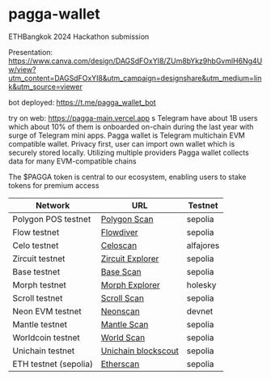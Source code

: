 # pagga-wallet
ETHBangkok 2024  Hackathon submission

Presentation: https://www.canva.com/design/DAGSdFOxYI8/ZUm8bYkz9hbGvmlH6Ng4Uw/view?utm_content=DAGSdFOxYI8&utm_campaign=designshare&utm_medium=link&utm_source=viewer

bot deployed: https://t.me/pagga_wallet_bot

try on web: https://pagga-main.vercel.app
s
Telegram have about 1B users which about 10% of them is onboarded on-chain during the last year with surge of Telegram mini apps. Pagga wallet is Telegram multichain EVM compatible wallet. Privacy first, user can import own wallet which is securely stored locally. Utilizing multiple providers Pagga wallet collects data for many EVM-compatible chains

The $PAGGA token is central to our ecosystem, enabling users to stake tokens for premium access

| Network                | URL                                                                                         | Testnet  |
|------------------------|---------------------------------------------------------------------------------------------|----------|
| Polygon POS testnet    | [Polygon Scan](https://amoy.polygonscan.com/address/0xbefc6f3b404f2bf6b4c52e05c55be15ee3fe294d) | sepolia  |
| Flow testnet           | [Flowdiver](https://testnet.flowdiver.io/befC6F3B404F2BF6B4c52E05c55BE15ee3Fe294d)      | sepolia  |
| Celo testnet           | [Celoscan](https://celo-alfajores.blockscout.com/address/0xbefC6F3B404F2BF6B4c52E05c55BE15ee3Fe294d)    | alfajores|
| Zircuit testnet        | [Zircuit Explorer](https://explorer.testnet.zircuit.com/address/0xbefc6f3b404f2bf6b4c52e05c55be15ee3fe294d) | sepolia  |
| Base testnet           | [Base Scan](https://sepolia.basescan.org/address/0xf52fd60afac5c14a07c247c045161feabfdc26df)   | sepolia  |
| Morph testnet          | [Morph Explorer](https://explorer-holesky.morphl2.io/address/0xbefC6F3B404F2BF6B4c52E05c55BE15ee3Fe294d) | holesky  |
| Scroll testnet         | [Scroll Scan](https://sepolia.scrollscan.com/address/0xbefc6f3b404f2bf6b4c52e05c55be15ee3fe294d)  | sepolia  |
| Neon EVM testnet       | [Neonscan](https://devnet.neonscan.org/address/0xbefc6f3b404f2bf6b4c52e05c55be15ee3fe294d)      | devnet   |
| Mantle testnet         | [Mantle Scan](https://explorer.sepolia.mantle.xyz/address/0xbefC6F3B404F2BF6B4c52E05c55BE15ee3Fe294d) | sepolia  |
| Worldcoin testnet      | [World Scan](https://sepolia.worldscan.org/address/0xbefc6f3b404f2bf6b4c52e05c55be15ee3fe294d) | sepolia  |
| Unichain testnet       | [Unichain blockscout](https://unichain-sepolia.blockscout.com/address/0xbefC6F3B404F2BF6B4c52E05c55BE15ee3Fe294d) | sepolia  |
| ETH testnet (sepolia)  | [Etherscan](https://sepolia.etherscan.io/address/0x6540c58a7236df1dc9ff563d4a75960f32926fe2)    | sepolia  |
